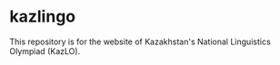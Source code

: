# kazlingo
This repository is for the website of Kazakhstan's National Linguistics Olympiad (KazLO).
